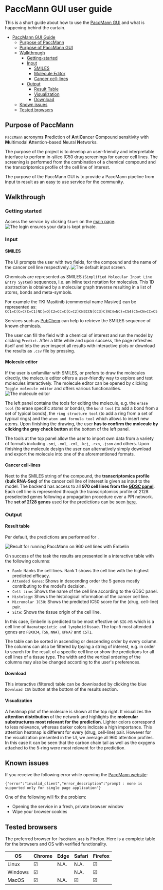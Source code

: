 # PaccMann GUI user guide

This is a short guide about how to use the [PaccMann GUI](https://sysbio.uk-south.containers.mybluemix.net/paccmann) and what is happening behind the curtain.

- [PaccMann GUI Guide](#paccmann-gui-guide)
    - [Purpose of PaccMann](#purpose-of-paccmann)
    - [Purpose of PaccMann GUI](#purpose-of-paccmann-gui)
    - [Walkthrough](#walkthrough)
    	- [Getting-started](#getting-started)
        - [Input](#input)
            - [SMILES](#smiles)
            - [Molecule Editor](#molecule-editor)
            - [Cancer cell-lines](#cancer-cell-lines)
        - [Output](#output)
        	- [Result Table](#result-table)
            - [Visualization](#visualization)
            - [Download](#download)
    - [Known issues](#known-issues)
    - [Tested browsers](#tested-browsers)
    
    


## Purpose of PaccMann

`PaccMann` acronyms **P**rediction of **A**nti**C**ancer **C**ompound sensitivity with **M**ultimodal **A**ttention-based **N**eural **N**etworks.

The purpose of the project is to develop an user-friendly and interpretable interface to perform in-silico IC50 drug screenings for cancer cell lines. The screening is performed from the combination of a chemical compound and the transcriptomics profile of the cell line of interest.

The purpose of the PaccMann GUI is to provide a PaccMann pipeline from input to result as an easy to use service for the community.




## Walkthrough

### Getting started

Access the service by clicking `Start` on the [main page](https://sysbio.uk-south.containers.mybluemix.net/pimkl).
![The login ensures your data is kept private.][login]

### Input

#### SMILES
The UI prompts the user with two fields, for the compound and the name of the cancer cell line respectively.
![The default input screen.][input]

Chemicals are represented as SMILES (`Simplified Molecular Input Line Entry System`) sequences, i.e. an inline text notation for molecules. This 1D abstraction is obtained by a molecular graph traverse resulting in a list of atoms, bonds and meta-symbols.

For example the TKI Masitinib (commercial name Masivet) can be represented as:
`CC1=C(C=C(C=C1)NC(=O)C2=CC=C(C=C2)CN3CCN(CC3)C)NC4=NC(=CS4)C5=CN=CC=C5`

Services such as [PubChem](https://pubchem.ncbi.nlm.nih.gov) can help to retrieve the SMILES sequence of known chemicals.

The user can fill the field with a chemical of interest and run the model by clicking `Predict`. After a little while and upon success, the page refreshes itself and lets the user inspect all results with interactive plots or download the results as `.csv` file by pressing.

#### Molecule editor
If the user is unfamiliar with SMILES, or prefers to draw the molecules directly, the  molecule editor offers a user-friendly way to explore and test molecules interactively.
The molecule editor can be opened by clicking `Toggle molecule editor` and offers various functionalities. 
![The molecule editor][molecule_editor]

The left panel contains the tools for editing the molecule, e.g. the `erase tool` (to erase specific atoms or bonds), the `bond tool` (to add a bond from a set of typical bonds), the `ring structure tool` (to add a ring from a set of typical rings) and the `atom and formula tool` which allows to insert new atoms.
Upon finishing the drawing, the user **has to confirm the molecule by clicking the grey check button** at the bottom of the left panel.

The tools at the top panel allow the user to import own data from a variety of formats including `.smi`, `.mol`, `.cml`, `.kcj`, `.rxn`, `.json` and others. Upon finishing the molecule design the user can alternatively simply download and export the molecule into one of the aforementioned formats.

#### Cancer cell-lines
Next to the SMILES string of the compound, the **transcriptomics profile (bulk RNA-Seq)** of the cancer cell line of interest is given as input to the model.
The backend has access to all **970 cell lines from the [GDSC panel](https://www.cancerrxgene.org)**.
Each cell line is represented through the transcriptomics profile of 2128 preselected genes following a propagation procedure over a PPI network.
The **set of 2128 genes** used for the predictions can be seen [here](https://ibm.ent.box.com/s/vfehvfly7mi2obvaj86pjuy9a82e8nik/file/489488390168).



### Output
#### Result table
Per default, the predictions are performed for .

![Result for running PaccMann on 960 cell lines with Embelin][results_embelin]

On success of the task the results are presented in a interactive table with the following columns: 
* `Rank`: Ranks the cell lines. Rank 1 shows the cell line with the highest predicted efficacy.
* `Attended Genes`: Shows in descending order the 5 genes mostly contributing to the model's decision.
* `Cell line`: Shows the name of the cell line according to the GDSC panel.
* `Histology`: Shows the histological information of the cancer cell line.
* `Micromolar IC50`: Shows the predicted IC50 score for the (drug, cell-line) pair.
* `Site`: Shows the tissue origin of the cell line.

In this case, Embelin is predicted to be most effective on `SIG-M5` which is a cell line of `Haematopoietic and lymphoid` tissue. The top-5 most attended genes are `FBX034`, `TSN`, `NNAT`, `KPNA7` and `CST1`.

The table can be sorted in ascending or descending order by every column. The columns can also be filtered by tpying a string of interest, e.g. in order to search for the result of a specific cell line or show the predictions for all cell lines of a tissue type. 
The width and the vertical ordering of the columns may also be changed according to the user's preferences.



#### Download 
This interactive (filtered) table can be downloaded by clicking the blue `Download CSV` button at the bottom of the results section.


#### Visualization
A heatmap plot of the molecule is shown at the top right. It visualizes the **attention distribution** of the network and highlights the **molecular substructures most relevant for the prediction**. Lighter colors correspond to less relevance, whereas darker colors indicate a high importance.
This attention heatmap is different for every (drug, cell-line) pair. However for the visualization presented in the UI, we average all 960 attention profiles. In this case it can be seen that the carbon chain tail as well as the oxygens attached to the 5-ring were most relevant for the prediction.



## Known issues

If you receive the following error while opening the [PaccMann website](www.ibm.biz/paccmann-aas): 
```
{"error":"invalid_client","error_description":"prompt : none is supported only for single page application"}
```
One of the following will fix the problem:
- Opening the service in a fresh, private browser window
- Wipe your browser cookies

## Tested browsers

The preferred browser for `PaccMann_aas` is Firefox.
Here is a complete table for the browsers and OS with verified functionality.

|OS   	|   Chrome	|   Edge	|   	Safari|  Firefox 	|
|---	|---	|---	|---	|---	|
| Linux  	| &#x2611;  	|   N.A.	|  N.A. 	|  &#x2611;	|
| Windows	| &#x2611;  	|   	|  N.A. 	|&#x2611;   	|
| MacOS  	| &#x2611; 	|  N.A. 	| &#x2611;  	|  &#x2611; 	|

[login]: screens/login.png
[input]: screens/input_screen.png
[molecule_editor]: screens/molecule_editor.png
[results_embelin]: screens/result_embelin.png
